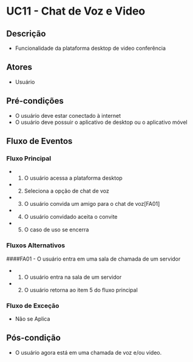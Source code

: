# UC11 - Chat de Voz e Video

## Descrição
* Funcionalidade da plataforma desktop de video conferência
## Atores
* Usuário
## Pré-condições
* O usuário deve estar conectado à internet
* O usuário deve possuir o aplicativo de desktop ou o aplicativo móvel

## Fluxo de Eventos
### Fluxo Principal
* 1. O usuário acessa a plataforma desktop
* 2. Seleciona a opção de chat de voz
* 3. O usuário convida um amigo para o chat de voz[FA01]
* 4. O usuário convidado aceita o convite
* 5. O caso de uso se encerra
### Fluxos Alternativos
####FA01 - O usuário entra em uma sala de chamada de um servidor
* 1. O usuário entra na sala de um servidor
* 2. O usuário retorna ao item 5 do fluxo principal

### Fluxo de Exceção
* Não se Aplica
## Pós-condição
* O usuário agora está em uma chamada de voz e/ou video.